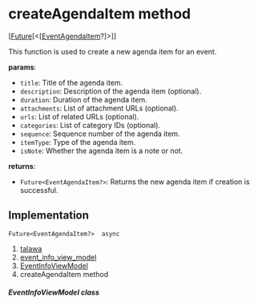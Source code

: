 
<div>

# createAgendaItem method

</div>


[[Future](https://api.flutter.dev/flutter/dart-core/Future-class.html)[\<[[EventAgendaItem](../../models_events_event_agenda_item/EventAgendaItem-class.md)?]\>]]




This function is used to create a new agenda item for an event.

**params**:

-   `title`: Title of the agenda item.
-   `description`: Description of the agenda item (optional).
-   `duration`: Duration of the agenda item.
-   `attachments`: List of attachment URLs (optional).
-   `urls`: List of related URLs (optional).
-   `categories`: List of category IDs (optional).
-   `sequence`: Sequence number of the agenda item.
-   `itemType`: Type of the agenda item.
-   `isNote`: Whether the agenda item is a note or not.

**returns**:

-   `Future<EventAgendaItem?>`: Returns the new agenda item if creation
    is successful.



## Implementation

``` language-dart
Future<EventAgendaItem?>  async 
```







1.  [talawa](../../index.md)
2.  [event_info_view_model](../../view_model_after_auth_view_models_event_view_models_event_info_view_model/)
3.  [EventInfoViewModel](../../view_model_after_auth_view_models_event_view_models_event_info_view_model/EventInfoViewModel-class.md)
4.  createAgendaItem method

##### EventInfoViewModel class







